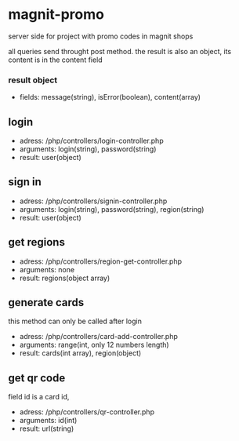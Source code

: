 # magnit-promo
 server side for project with promo codes in magnit shops

all queries send throught post method.
the result is also an object, its content is in the content field
### result object
* fields: message(string), isError(boolean), content(array)

## login
* adress: /php/controllers/login-controller.php
* arguments: login(string), password(string)
* result: user(object)

## sign in
* adress: /php/controllers/signin-controller.php
* arguments: login(string), password(string), region(string)
* result: user(object)

## get regions
* adress: /php/controllers/region-get-controller.php
* arguments: none
* result: regions(object array)

## generate cards
this method can only be called after login
* adress: /php/controllers/card-add-controller.php
* arguments: range(int, only 12 numbers length)
* result: cards(int array), region(object)

## get qr code
field id is a card id,
* adress: /php/controllers/qr-controller.php
* arguments: id(int)
* result: url(string)

